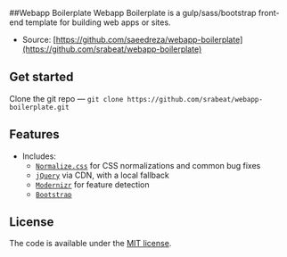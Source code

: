 ##Webapp Boilerplate
Webapp Boilerplate is a gulp/sass/bootstrap front-end template for building web apps or sites.

* Source: [https://github.com/saeedreza/webapp-boilerplate](https://github.com/srabeat/webapp-boilerplate)

## Get started
Clone the git repo — `git clone https://github.com/srabeat/webapp-boilerplate.git`

## Features
* Includes:
  * [`Normalize.css`](https://necolas.github.com/normalize.css/) for CSS normalizations and common bug fixes
  * [`jQuery`](https://jquery.com/) via CDN, with a local fallback
  * [`Modernizr`](https://modernizr.com/) for feature detection
  * [`Bootstrap`](http://getbootstrap.com/)

## License
The code is available under the [MIT license](LICENSE.txt).
